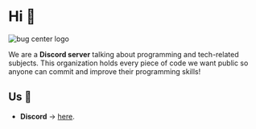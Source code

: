 <!-- NO TITLE PLS -->
<!--

**Here are some ideas to get you started:**

🙋‍♀️ A short introduction - what is your organization all about?
🌈 Contribution guidelines - how can the community get involved?
👩‍💻 Useful resources - where can the community find your docs? Is there anything else the community should know?
🍿 Fun facts - what does your team eat for breakfast?
🧙 Remember, you can do mighty things with the power of [Markdown](https://guides.github.com/features/mastering-markdown/)
-->

# Hi 👋

![bug center logo](https://cdn.discordapp.com/icons/595218682670481418/a_193916c5ca0c79ddb474dc490097fe5b.gif)

We are a **Discord server** talking about programming and tech-related subjects. This organization holds every piece of code we want public 
so anyone can commit and improve their programming skills!

## Us 🤙

- **Discord** -> [here](https://discord.com/invite/dHdxTfPQS2).
